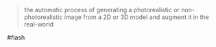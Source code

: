 > the automatic process of generating a photorealistic or non-photorealistic image from a 2D or 3D model and augment it in the real-world

#flash 